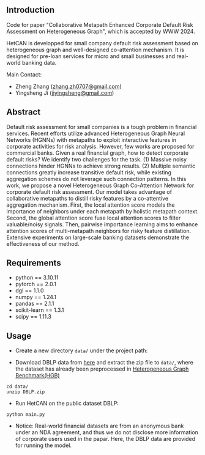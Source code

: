 Introduction
------
Code for paper "Collaborative Metapath Enhanced Corporate Default Risk Assessment on Heterogeneous Graph", which is accepted by WWW 2024.

HetCAN is developped for small company default risk assessment based on heterogeneous graph and well-designed co-attention mechanism. It is designed for pre-loan services for micro and small businesses and real-world banking data.

Main Contact: 

- Zheng Zhang (zhang.zh0707@gmail.com)
- Yingsheng Ji (jiyingsheng@gmail.com)


Abstract
------
Default risk assessment for small companies is a tough problem in financial services. Recent efforts utilize advanced Heterogeneous Graph Neural Networks (HGNNs) with metapaths to exploit interactive features in corporate activities for risk analysis. However, few works are proposed for commercial banks. Given a real financial graph, how to detect corporate default risks? We identify two challenges for the task. (1) Massive noisy connections hinder HGNNs to achieve strong results. (2) Multiple semantic connections greatly increase transitive default risk, while existing aggregation schemes do not leverage such connection patterns. In this work, we propose a novel Heterogeneous Graph Co-Attention Network for corporate default risk assessment. Our model takes advantage of collaborative metapaths to distill risky features by a co-attentive aggregation mechanism. First, the local attention score models the importance of neighbors under each metapath by holistic metapath context. Second, the global attention score fuse local attention scores to filter valuable/noisy signals. Then, pairwise importance learning aims to enhance attention scores of multi-metapath neighbors for risky feature distillation. Extensive experiments on large-scale banking datasets demonstrate the effectiveness of our method.


Requirements
------

* python == 3.10.11
* pytorch == 2.0.1
* dgl == 1.1.0
* numpy == 1.24.1
* pandas == 2.1.1
* scikit-learn == 1.3.1
* scipy == 1.11.3


Usage
------

* Create a new directory `data/` under the project path:

* Download DBLP data from [here](https://drive.google.com/drive/folders/10-pf2ADCjq_kpJKFHHLHxr_czNNCJ3aX?usp=sharing) and extract the zip file to `data/`, where the dataset has already been preprocessed in [Heterogeneous Graph Benchmark(HGB)](https://github.com/THUDM/HGB)
```
cd data/
unzip DBLP.zip
```

* Run HetCAN on the public dataset DBLP:
```
python main.py
```

* Notice: Real-world financial datasets are from an anonymous bank under an NDA agreement, and thus we do not disclose more information of corporate users used in the papar. Here, the DBLP data are provided for running the model.
